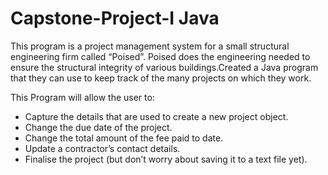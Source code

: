 # Capstone-Project-I Java
This program is a project management system for a small structural engineering firm called “Poised”. Poised does the engineering needed to ensure the structural integrity of various buildings.Created a Java program that they can use to keep track of the many projects on which they work.

This Program will allow the user to:
- Capture the details that are used to create a new project object.
- Change the due date of the project.
- Change the total amount of the fee paid to date.
- Update a contractor’s contact details.
- Finalise the project (but don’t worry about saving it to a text file yet).
